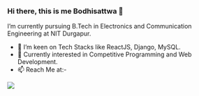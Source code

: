### Hi there, this is me Bodhisattwa 👋


I’m currently pursuing B.Tech in Electronics and Communication Engineering at NIT Durgapur.
- 🌱 I’m keen on Tech Stacks like ReactJS, Django, MySQL.
- 💬 Currently interested in Competitive Programming and Web Development.
- 📫 Reach Me at:- 

<div class = "container" style="display: flex; flex-direction: row;">
<img src = "https://github-readme-stats.vercel.app/api?username=Bodhi14&&show_icons=true&title_color=ffffff&icon_color=bb2acf&text_color=daf7dc&bg_color=151515">
<!-- <img src = "https://github-readme-stats.vercel.app/api/top-langs/?username=Bodhi14&theme=tokyonight" style="height: 350px; width: 50%;"> -->
</div>
